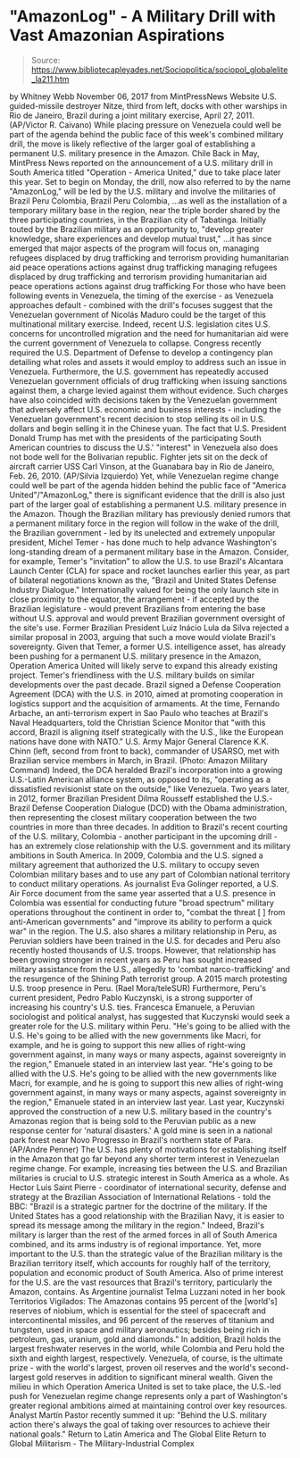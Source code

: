 # "AmazonLog" - A Military Drill with Vast Amazonian Aspirations

> Source: https://www.bibliotecapleyades.net/Sociopolitica/sociopol_globalelite_la211.htm

by Whitney Webb November 06, 2017
from MintPressNews Website
U.S. guided-missile destroyer Nitze, third from left,
docks with other warships in Rio de Janeiro, Brazil
during a joint military exercise,
April 27, 2011.
(AP/Victor R. Caivano)
While placing pressure on Venezuela
could well be part of the agenda behind
the public face of this week's combined military drill,
the move is likely reflective of the larger goal
of establishing a permanent U.S. military presence
in the Amazon.
Chile
Back in May, MintPress News reported on the announcement of a U.S. military drill in South America titled "Operation - America United," due to take place later this year.
Set to begin on Monday, the drill, now also referred to by the name "AmazonLog," will be led by the U.S. military and involve the militaries of
Brazil Peru Colombia,
Brazil
Peru
Colombia,
...as well as the installation of a temporary military base in the region, near the triple border shared by the three participating countries, in the Brazilian city of Tabatinga.
Initially touted by the Brazilian military as an opportunity to,
"develop greater knowledge, share experiences and develop mutual trust,"
...it has since emerged that major aspects of the program will focus on,
managing refugees displaced by drug trafficking and terrorism providing humanitarian aid peace operations actions against drug trafficking
managing refugees displaced by drug trafficking and terrorism
providing humanitarian aid
peace operations
actions against drug trafficking
For those who have been following events in Venezuela, the timing of the exercise - as Venezuela approaches default - combined with the drill's focuses suggest that the Venezuelan government of Nicolás Maduro could be the target of this multinational military exercise.
Indeed, recent U.S. legislation cites U.S. concerns for uncontrolled migration and the need for humanitarian aid were the current government of Venezuela to collapse.
Congress recently required the U.S. Department of Defense to develop a contingency plan detailing what roles and assets it would employ to address such an issue in Venezuela.
Furthermore, the U.S. government has repeatedly accused Venezuelan government officials of drug trafficking when issuing sanctions against them, a charge levied against them without evidence.
Such charges have also coincided with decisions taken by the Venezuelan government that adversely affect U.S. economic and business interests - including the Venezuelan government's recent decision to stop selling its oil in U.S. dollars and begin selling it in the Chinese yuan.
The fact that U.S. President Donald Trump has met with the presidents of the participating South American countries to discuss the U.S.' "interest" in Venezuela also does not bode well for the Bolivarian republic.
Fighter jets sit on the deck of
aircraft carrier USS Carl Vinson,
at the Guanabara bay in Rio de Janeiro,
Feb. 26, 2010.
(AP/Silvia Izquierdo)
Yet, while Venezuelan regime change could well be part of the agenda hidden behind the public face of "America United"/"AmazonLog," there is significant evidence that the drill is also just part of the larger goal of establishing a permanent U.S. military presence in the Amazon.
Though the Brazilian military has previously denied rumors that a permanent military force in the region will follow in the wake of the drill, the Brazilian government - led by its unelected and extremely unpopular president, Michel Temer - has done much to help advance Washington's long-standing dream of a permanent military base in the Amazon.
Consider, for example, Temer's "invitation" to allow the U.S. to use Brazil's Alcantara Launch Center (CLA) for space and rocket launches earlier this year, as part of bilateral negotiations known as the,
"Brazil and United States Defense Industry Dialogue."
Internationally valued for being the only launch site in close proximity to the equator, the arrangement - if accepted by the Brazilian legislature - would prevent Brazilians from entering the base without U.S. approval and would prevent Brazilian government oversight of the site's use.
Former Brazilian President Luiz Inácio Lula da Silva rejected a similar proposal in 2003, arguing that such a move would violate Brazil's sovereignty.
Given that Temer, a former U.S. intelligence asset, has already been pushing for a permanent U.S. military presence in the Amazon, Operation America United will likely serve to expand this already existing project.
Temer's friendliness with the U.S. military builds on similar developments over the past decade.
Brazil signed a Defense Cooperation Agreement (DCA) with the U.S. in 2010, aimed at promoting cooperation in logistics support and the acquisition of armaments.
At the time, Fernando Arbache, an anti-terrorism expert in Sao Paulo who teaches at Brazil's Naval Headquarters, told the Christian Science Monitor that
"with this accord, Brazil is aligning itself strategically with the U.S., like the European nations have done with NATO."
U.S. Army Major General Clarence K.K. Chinn
(left, second from front to back),
commander of USARSO,
met with Brazilian service members
in March, in Brazil.
(Photo: Amazon Military Command)
Indeed, the DCA heralded Brazil's incorporation into a growing U.S.-Latin American alliance system, as opposed to its,
"operating as a dissatisfied revisionist state on the outside," like Venezuela.
Two years later, in 2012, former Brazilian President Dilma Rousseff established the U.S.-Brazil Defense Cooperation Dialogue (DCD) with the Obama administration, then representing the closest military cooperation between the two countries in more than three decades.
In addition to Brazil's recent courting of the U.S. military, Colombia - another participant in the upcoming drill - has an extremely close relationship with the U.S. government and its military ambitions in South America.
In 2009, Colombia and the U.S. signed a military agreement that authorized the U.S. military to occupy seven Colombian military bases and to use any part of Colombian national territory to conduct military operations.
As journalist Eva Golinger reported, a U.S. Air Force document from the same year asserted that a U.S. presence in Colombia was essential for conducting future "broad spectrum" military operations throughout the continent in order to,
"combat the threat [ ] from anti-American governments" and "improve its ability to perform a quick war" in the region.
The U.S. also shares a military relationship in Peru, as Peruvian soldiers have been trained in the U.S. for decades and Peru also recently hosted thousands of U.S. troops.
However, that relationship has been growing stronger in recent years as Peru has sought increased military assistance from the U.S., allegedly to 'combat narco-trafficking' and the resurgence of the Shining Path terrorist group.
A 2015 march
protesting U.S. troop presence in Peru.
(Rael Mora/teleSUR)
Furthermore, Peru's current president, Pedro Pablo Kuczynski, is a strong supporter of increasing his country's U.S. ties.
Francesca Emanuele, a Peruvian sociologist and political analyst, has suggested that Kuczynski would seek a greater role for the U.S. military within Peru.
"He's going to be allied with the U.S. He's going to be allied with the new governments like Macri, for example, and he is going to support this new allies of right-wing government against, in many ways or many aspects, against sovereignty in the region," Emanuele stated in an interview last year.
"He's going to be allied with the U.S.
He's going to be allied with the new governments like Macri, for example, and he is going to support this new allies of right-wing government against, in many ways or many aspects, against sovereignty in the region," Emanuele stated in an interview last year.
Last year, Kuczynski approved the construction of a new U.S. military based in the country's Amazonas region that is being sold to the Peruvian public as a new response center for 'natural disasters.'
A gold mine is seen in a national park forest
near Novo Progresso in Brazil's northern state of Para.
(AP/Andre Penner)
The U.S. has plenty of motivations for establishing itself in the Amazon that go far beyond any shorter term interest in Venezuelan regime change.
For example, increasing ties between the U.S. and Brazilian militaries is crucial to U.S. strategic interest in South America as a whole.
As Hector Luis Saint Pierre - coordinator of international security, defense and strategy at the Brazilian Association of International Relations - told the BBC:
"Brazil is a strategic partner for the doctrine of the military. If the United States has a good relationship with the Brazilian Navy, it is easier to spread its message among the military in the region."
Indeed, Brazil's military is larger than the rest of the armed forces in all of South America combined, and its arms industry is of regional importance.
Yet, more important to the U.S. than the strategic value of the Brazilian military is the Brazilian territory itself, which accounts for roughly half of the territory, population and economic product of South America.
Also of prime interest for the U.S. are the vast resources that Brazil's territory, particularly the Amazon, contains.
As Argentine journalist Telma Luzzani noted in her book Territorios Vigilados:
The Amazonas contains 95 percent of the [world's] reserves of niobium, which is essential for the steel of spacecraft and intercontinental missiles, and 96 percent of the reserves of titanium and tungsten, used in space and military aeronautics; besides being rich in petroleum, gas, uranium, gold and diamonds."
In addition, Brazil holds the largest freshwater reserves in the world, while Colombia and Peru hold the sixth and eighth largest, respectively.
Venezuela, of course, is the ultimate prize - with the world's largest, proven oil reserves and the world's second-largest gold reserves in addition to significant mineral wealth.
Given the milieu in which Operation America United is set to take place, the U.S.-led push for Venezuelan regime change represents only a part of Washington's greater regional ambitions aimed at maintaining control over key resources.
Analyst Martín Pastor recently summed it up:
"Behind the U.S. military action there's always the goal of taking over resources to achieve their national goals."
Return to Latin America and The Global Elite
Return to Global Militarism - The Military-Industrial Complex
